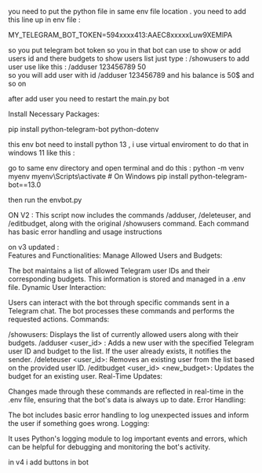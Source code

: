 you need to put the python file in same env file location .
you need to add this line up in env file :

MY_TELEGRAM_BOT_TOKEN=594xxxx413:AAEC8xxxxxLuw9XEMlPA

so you put telegram bot token so you in that bot can use to show or add users id and there budgets 
to show users list just type : /showusers
to add user use like this : /adduser 123456789 50      
so you will add user with id /adduser 123456789 and his balance is 50$ and so on

after add user you need to restart the main.py bot 

Install Necessary Packages:

pip install python-telegram-bot python-dotenv


this env bot need to install python 13 , i use virtual enviroment to do that in windows 11 like this : 

go to same env directory and open terminal and do this :
python -m venv myenv
myenv\Scripts\activate  # On Windows
pip install python-telegram-bot==13.0

then run the envbot.py

ON V2 : 
This script now includes the commands /adduser, /deleteuser, and /editbudget, along with the original /showusers command. Each command has basic error handling and usage instructions

on v3 updated :   
Features and Functionalities:
Manage Allowed Users and Budgets:

The bot maintains a list of allowed Telegram user IDs and their corresponding budgets. This information is stored and managed in a .env file.
Dynamic User Interaction:

Users can interact with the bot through specific commands sent in a Telegram chat. The bot processes these commands and performs the requested actions.
Commands:

/showusers: Displays the list of currently allowed users along with their budgets.
/adduser <user_id> <budget>: Adds a new user with the specified Telegram user ID and budget to the list. If the user already exists, it notifies the sender.
/deleteuser <user_id>: Removes an existing user from the list based on the provided user ID.
/editbudget <user_id> <new_budget>: Updates the budget for an existing user.
Real-Time Updates:

Changes made through these commands are reflected in real-time in the .env file, ensuring that the bot's data is always up to date.
Error Handling:

The bot includes basic error handling to log unexpected issues and inform the user if something goes wrong.
Logging:

It uses Python's logging module to log important events and errors, which can be helpful for debugging and monitoring the bot's activity.


in v4   i add buttons in bot 
